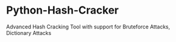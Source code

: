 # Python-Hash-Cracker
Advanced Hash Cracking Tool with support for Bruteforce Attacks, Dictionary Attacks
